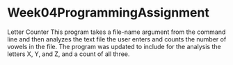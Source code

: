 # Week04ProgrammingAssignment
Letter Counter
This program takes a file-name argument from the command line and then analyzes the text file the user enters and counts the number of vowels in the file.
The program was updated to include for the analysis the letters X, Y, and Z, and a count of all three.
